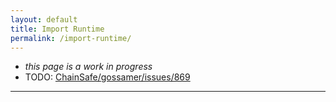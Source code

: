 ```yaml
---
layout: default
title: Import Runtime
permalink: /import-runtime/
---
```


- _this page is a work in progress_
- TODO: [ChainSafe/gossamer/issues/869](https://github.com/ChainSafe/gossamer/issues/869)

---
